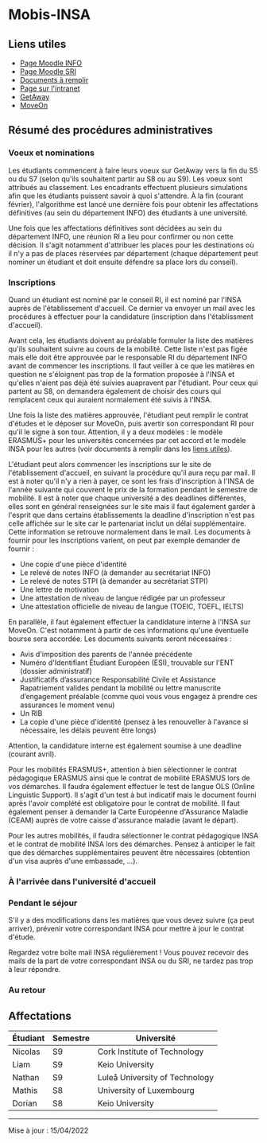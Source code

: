 # Mobis-INSA

## Liens utiles

- [Page Moodle INFO](https://moodleng.insa-rennes.fr/course/view.php?id=2957)
- [Page Moodle SRI](https://moodleng.insa-rennes.fr/course/view.php?id=2251)
- [Documents à remplir](https://intranet.insa-rennes.fr/documents-obligatoires-2022/23.html)
- [Page sur l'intranet](https://intranet.insa-rennes.fr/mobilite-internationale.html)
- [GetAway](https://getawayfrom.insa-rennes.fr)
- [MoveOn](https://insarennes.moveonfr.com/publisher/1/fra#)

## Résumé des procédures administratives

### Voeux et nominations

Les étudiants commencent à faire leurs voeux sur GetAway vers la fin du S5 ou du S7 (selon qu'ils souhaitent partir au S8 ou au S9). Les voeux sont attribués au classement. Les encadrants effectuent plusieurs simulations afin que les étudiants puissent savoir à quoi s'attendre. À la fin (courant février), l'algorithme est lancé une dernière fois pour obtenir les affectations définitives (au sein du département INFO) des étudiants à une université.

Une fois que les affectations définitives sont décidées au sein du département INFO, une réunion RI a lieu pour confirmer ou non cette décision. Il s'agit notamment d'attribuer les places pour les destinations où il n'y a pas de places réservées par département (chaque département peut nominer un étudiant et doit ensuite défendre sa place lors du conseil).

### Inscriptions

Quand un étudiant est nominé par le conseil RI, il est nominé par l'INSA auprès de l'établissement d'accueil. Ce dernier va envoyer un mail avec les procédures à effectuer pour la candidature (inscription dans l'établissment d'accueil).

Avant cela, les étudiants doivent au préalable formuler la liste des matières qu'ils souhaitent suivre au cours de la mobilité. Cette liste n'est pas figée mais elle doit être approuvée par le responsable RI du département INFO avant de commencer les inscriptions. Il faut veiller à ce que les matières en question ne s'éloignent pas trop de la formation proposée à l'INSA et qu'elles n'aient pas déjà été suivies auapravent par l'étudiant. Pour ceux qui partent au S8, on demandera également de choisir des cours qui remplacent ceux qui auraient normalement été suivis à l'INSA. 

Une fois la liste des matières approuvée, l'étudiant peut remplir le contrat d'études et le déposer sur MoveOn, puis avertir son correspondant RI pour qu'il le signe à son tour. Attention, il y a deux modèles : le modèle ERASMUS+ pour les universités concernées par cet accord et le modèle INSA pour les autres (voir documents à remplir dans les [liens utiles](#liens-utiles)).

L'étudiant peut alors commencer les inscriptions sur le site de l'établissement d'accueil, en suivant la procédure qu'il aura reçu par mail. Il est à noter qu'il n'y a rien à payer, ce sont les frais d'inscription à l'INSA de l'année suivante qui couvrent le prix de la formation pendant le semestre de mobilité. Il est à noter que chaque université a des deadlines différentes, elles sont en général renseignées sur le site mais il faut également garder à l'esprit que dans certains établissements la deadline d'inscription n'est pas celle affichée sur le site car le partenariat inclut un délai supplémentaire. Cette information se retrouve normalement dans le mail. Les documents à fournir pour les inscriptions varient, on peut par exemple demander de fournir :
 - Une copie d'une pièce d'identité
 - Le relevé de notes INFO (à demander au secrétariat INFO)
 - Le relevé de notes STPI (à demander au secrétariat STPI)
 - Une lettre de motivation
 - Une attestation de niveau de langue rédigée par un professeur
 - Une attestation officielle de niveau de langue (TOEIC, TOEFL, IELTS) 

En parallèle, il faut également effectuer la candidature interne à l'INSA sur MoveOn. C'est notamment à partir de ces informations qu'une éventuelle bourse sera accordée. Les documents suivants seront nécessaires :
 - Avis d'imposition des parents de l'année précédente
 - Numéro d'Identifiant Étudiant Européen (ESI), trouvable sur l'ENT (dossier administratif)
 - Justificatifs d’assurance Responsabilité Civile et Assistance Rapatriement valides pendant la mobilité ou lettre manuscrite d’engagement préalable (comme quoi vous vous engagez à prendre ces assurances le moment venu)
 - Un RIB
 - La copie d'une pièce d'identité (pensez à les renouveller à l'avance si nécessaire, les délais peuvent être longs)

Attention, la candidature interne est également soumise à une deadline (courant avril).

Pour les mobilités ERASMUS+, attention à bien sélectionner le contrat pédagogique ERASMUS ainsi que le contrat de mobilité ERASMUS lors de vos démarches. Il faudra également effectuer le test de langue OLS (Online Linguistic Support). Il s'agit d'un test à but indicatif mais le document fourni après l'avoir complété est obligatoire pour le contrat de mobilité. Il faut également penser à demander la Carte Européenne d'Assurance Maladie (CEAM) auprès de votre caisse d'assurance maladie (avant le départ).

Pour les autres mobilités, il faudra sélectionner le contrat pédagogique INSA et le contrat de mobilité INSA lors des démarches. Pensez à anticiper le fait que des démarches supplémentaires peuvent être nécessaires (obtention d'un visa auprès d'une embassade, ...). 

### À l'arrivée dans l'université d'accueil

### Pendant le séjour

S'il y a des modifications dans les matières que vous devez suivre (ça peut arriver), prévenir votre correspondant INSA pour mettre à jour le contrat d'étude.

Regardez votre boîte mail INSA régulièrement ! Vous pouvez recevoir des mails de la part de votre correspondant INSA ou du SRI, ne tardez pas trop à leur répondre.

### Au retour

## Affectations

| Étudiant | Semestre | Université                     |
|----------|----------|--------------------------------|
| Nicolas  | S9       | Cork Institute of Technology   |
| Liam     | S9       | Keio University                |
| Nathan   | S9       | Luleå University of Technology |
| Mathis   | S8       | University of Luxembourg       |
| Dorian   | S8       | Keio University                |

-------------------------

Mise à jour : 15/04/2022

